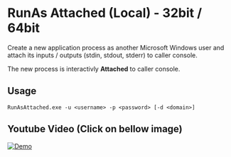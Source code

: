 # RunAs Attached (Local) - 32bit / 64bit

Create a new application process as another Microsoft Windows user and attach its inputs / outputs (stdin, stdout, stderr) to caller console.

The new process is interactivly **Attached** to caller console.

## Usage

```
RunAsAttached.exe -u <username> -p <password> [-d <domain>]
```

## Youtube Video (Click on bellow image)

[![Demo](http://i3.ytimg.com/vi/6hY6G5OtTWA/maxresdefault.jpg)](https://youtu.be/6hY6G5OtTWA)
